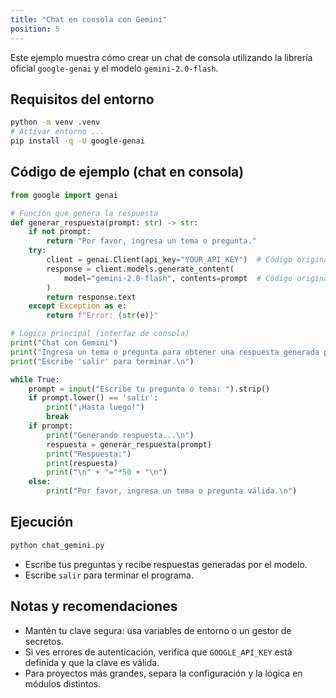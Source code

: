 ```yaml
---
title: "Chat en consola con Gemini"
position: 5
---
```


Este ejemplo muestra cómo crear un chat de consola utilizando la librería oficial `google-genai` y el modelo `gemini-2.0-flash`.

## Requisitos del entorno

```bash
python -m venv .venv
# Activar entorno ...
pip install -q -U google-genai
```

## Código de ejemplo (chat en consola)

```python
from google import genai

# Función que genera la respuesta
def generar_respuesta(prompt: str) -> str:
    if not prompt:
        return "Por favor, ingresa un tema o pregunta."
    try:
        client = genai.Client(api_key="YOUR_API_KEY")  # Código original
        response = client.models.generate_content(
            model="gemini-2.0-flash", contents=prompt  # Código original con prompt dinámico
        )
        return response.text
    except Exception as e:
        return f"Error: {str(e)}"

# Lógica principal (interfaz de consola)
print("Chat con Gemini")
print("Ingresa un tema o pregunta para obtener una respuesta generada por Gemini.")
print("Escribe 'salir' para terminar.\n")

while True:
    prompt = input("Escribe tu pregunta o tema: ").strip()
    if prompt.lower() == 'salir':
        print("¡Hasta luego!")
        break
    if prompt:
        print("Generando respuesta...\n")
        respuesta = generar_respuesta(prompt)
        print("Respuesta:")
        print(respuesta)
        print("\n" + "="*50 + "\n")
    else:
        print("Por favor, ingresa un tema o pregunta válida.\n")
```

## Ejecución

```bash
python chat_gemini.py
```

- Escribe tus preguntas y recibe respuestas generadas por el modelo.
- Escribe `salir` para terminar el programa.

## Notas y recomendaciones

- Mantén tu clave segura: usa variables de entorno o un gestor de secretos.
- Si ves errores de autenticación, verifica que `GOOGLE_API_KEY` está definida y que la clave es válida.
- Para proyectos más grandes, separa la configuración y la lógica en módulos distintos.